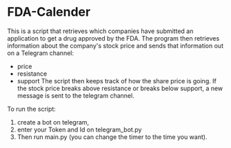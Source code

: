# FDA-Calender

This is a script that retrieves which companies have submitted an application to get a drug approved by the FDA. The program then retrieves information about the company's stock price and sends that information out on a Telegram channel:
- price
- resistance
- support
The script then keeps track of how the share price is going. If the stock price breaks above resistance or breaks below support, a new message is sent to the telegram channel.

To run the script:
1. create a bot on telegram,
2. enter your Token and Id on telegram_bot.py
3. Then run main.py (you can change the timer to the time you want).
